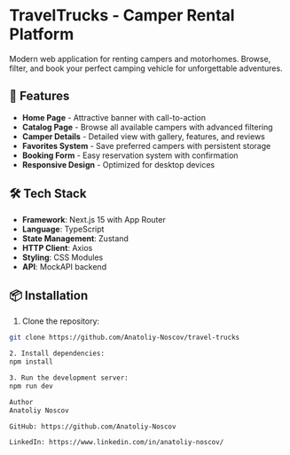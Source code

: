 # TravelTrucks - Camper Rental Platform

Modern web application for renting campers and motorhomes. Browse, filter, and book your perfect camping vehicle for unforgettable adventures.

## 🚀 Features

- **Home Page** - Attractive banner with call-to-action
- **Catalog Page** - Browse all available campers with advanced filtering
- **Camper Details** - Detailed view with gallery, features, and reviews  
- **Favorites System** - Save preferred campers with persistent storage
- **Booking Form** - Easy reservation system with confirmation
- **Responsive Design** - Optimized for desktop devices

## 🛠️ Tech Stack

- **Framework**: Next.js 15 with App Router
- **Language**: TypeScript
- **State Management**: Zustand
- **HTTP Client**: Axios
- **Styling**: CSS Modules
- **API**: MockAPI backend

## 📦 Installation

1. Clone the repository:
```bash
git clone https://github.com/Anatoliy-Noscov/travel-trucks

2. Install dependencies:
npm install

3. Run the development server:
npm run dev

Author
Anatoliy Noscov

GitHub: https://github.com/Anatoliy-Noscov

LinkedIn: https://www.linkedin.com/in/anatoliy-noscov/